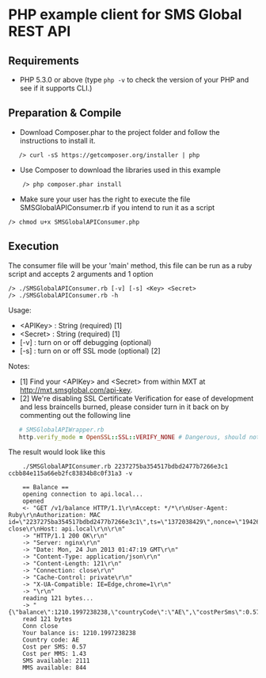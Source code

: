 PHP example client for SMS Global REST API
================================

Requirements
--------------------------------
 - PHP 5.3.0 or above (type ```php -v``` to check the version of your PHP and see if it supports CLI.)

Preparation & Compile
--------------------------------
 - Download Composer.phar to the project folder and follow the instructions to install it.
~~~
   /> curl -sS https://getcomposer.org/installer | php
~~~
  - Use Composer to download the libraries used in this example
~~~
    /> php composer.phar install
~~~

 - Make sure your user has the right to execute the file SMSGlobalAPIConsumer.rb if you intend to run it as a script
~~~
/> chmod u+x SMSGlobalAPIConsumer.php
~~~

Execution
--------------------------------
The consumer file will be your 'main' method, this file can be run as a ruby script and accepts 2 arguments and 1 option
~~~
/> ./SMSGlobalAPIConsumer.rb [-v] [-s] <Key> <Secret>
/> ./SMSGlobalAPIConsumer.rb -h
~~~
Usage:
 * \<APIKey\> : String (required) [1]
 * \<Secret\> : String (required) [1]
 * [-v] : turn on or off debugging (optional)
 * [-s] : turn on or off SSL mode (optional) [2]

Notes:
 * [1] Find your \<APIKey\> and \<Secret\> from within MXT at http://mxt.smsglobal.com/api-key.
 * [2] We're disabling SSL Certificate Verification for ease of development and less braincells burned, please consider turn in it back on by commenting out the following line

``` ruby
   # SMSGlobalAPIWrapper.rb
   http.verify_mode = OpenSSL::SSL::VERIFY_NONE # Dangerous, should not use for PRODUCTION
```

The result would look like this 

~~~
    ./SMSGlobalAPIConsumer.rb 2237275ba354517bdbd2477b7266e3c1 ccbb84e115a66eb2fc83834b8c0f31a3 -v

    == Balance ==
    opening connection to api.local...
    opened
    <- "GET /v1/balance HTTP/1.1\r\nAccept: */*\r\nUser-Agent: Ruby\r\nAuthorization: MAC id=\"2237275ba354517bdbd2477b7266e3c1\",ts=\"1372038429\",nonce=\"194261ab1a02abf8ee50c0c64bbf8534\",mac=\"vUirDqMjaBoMSICImtwQF/hkGAT8XCLMSzZiKLRp4g0=\"\r\nConnection: close\r\nHost: api.local\r\n\r\n"
    -> "HTTP/1.1 200 OK\r\n"
    -> "Server: nginx\r\n"
    -> "Date: Mon, 24 Jun 2013 01:47:19 GMT\r\n"
    -> "Content-Type: application/json\r\n"
    -> "Content-Length: 121\r\n"
    -> "Connection: close\r\n"
    -> "Cache-Control: private\r\n"
    -> "X-UA-Compatible: IE=Edge,chrome=1\r\n"
    -> "\r\n"
    reading 121 bytes...
    -> "{\"balance\":1210.1997238238,\"countryCode\":\"AE\",\"costPerSms\":0.57,\"costPerMms\":1.43,\"smsAvailable\":2111,\"mmsAvailable\":844}"
    read 121 bytes
    Conn close
    Your balance is: 1210.1997238238
    Country code: AE
    Cost per SMS: 0.57
    Cost per MMS: 1.43
    SMS available: 2111
    MMS available: 844
~~~
